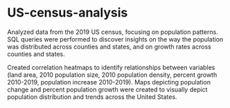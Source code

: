 # US-census-analysis

Analyzed data from the 2019 US census, focusing on population patterns. SQL queries were performed to discover insights on the way the population was distributed across counties and states, and on growth rates across counties and states. 

Created correlation heatmaps to identify relationships between variables (land area, 2010 population size, 2010 population density, percent growth 2010-2019, population increase 2010-2019). Maps depicting population change and percent population growth were created to visually depict population distribution and trends across the United States.